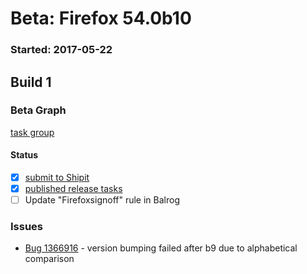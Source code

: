 # Beta: Firefox 54.0b10

### Started: 2017-05-22

## Build 1

### Beta Graph
[task group](https://tools.taskcluster.net/push-inspector/#/Y-IRKWK9QDm6lbSp11B-dA)


#### Status
- [x] [submit to Shipit](https://wiki.mozilla.org/Release:Release_Automation_on_Mercurial:Starting_a_Release#Submit_to_Ship_It)
- [x] [published release tasks](../how-tos/relpro.md#3-publish-release)
- [ ] Update "Firefoxsignoff" rule in Balrog

### Issues
- [Bug 1366916](https://bugzil.la/1366916) - version bumping failed after b9 due to alphabetical comparison


